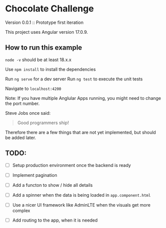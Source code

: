 # Chocolate Challenge  

Version 0.0.1 :: Prototype first iteration

This project uses Angular version 17.0.9.

## How to run this example

`node -v` should be at least 18.x.x

Use `npm install` to install the dependencies

Run `ng serve` for a dev server
Run `ng test` to execute the unit tests

Navigate to `localhost:4200`

Note: If you have multiple Anglular Apps running, you might need to change the port number.

Steve Jobs once said:  
> Good programmers ship!

Therefore there are a few things that are not yet implemented, but should be 
added later.

## TODO: 

- [ ] Setup production environment once the backend is ready
- [ ] Implement pagination
- [ ] Add a functon to show / hide all details
- [ ] Add a spinner when the data is being loaded in `app.component.html`
- [ ] Use a nicer UI framework like AdminLTE when the visuals get more complex
- [ ] Add routing to the app, when it is needed

